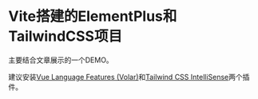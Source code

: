 # Vite搭建的ElementPlus和TailwindCSS项目

主要结合文章展示的一个DEMO。

建议安装[Vue Language Features (Volar)](https://marketplace.visualstudio.com/items?itemName=johnsoncodehk.volar)和[Tailwind CSS IntelliSense](https://marketplace.visualstudio.com/items?itemName=bradlc.vscode-tailwindcss)两个插件。
